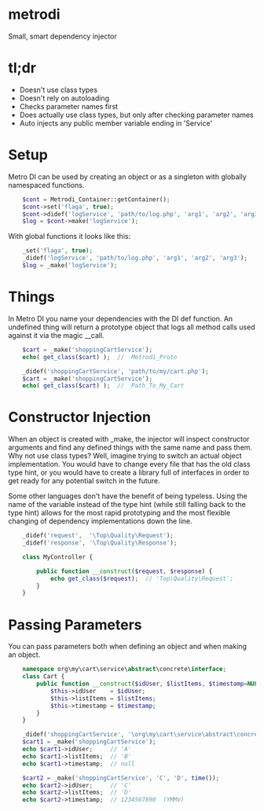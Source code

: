 metrodi
=======

Small, smart dependency injector

tl;dr
========
  - Doesn't use class types
  - Doesn't rely on autoloading
  - Checks parameter names first
  - Does actually use class types, but only after checking parameter names
  - Auto injects any public member variable ending in 'Service'

Setup
=====
Metro DI can be used by creating an object or as a singleton with globally namespaced functions.

```php
	$cont = Metrodi_Container::getContainer();
	$cont->set('flaga', true);
	$cont->didef('logService', 'path/to/log.php', 'arg1', 'arg2', 'arg3');
	$log = $cont->make('logService');
```

With global functions it looks like this:

```php
	_set('flaga', true);
	_didef('logService', 'path/to/log.php', 'arg1', 'arg2', 'arg3');
	$log = _make('logService');
```

Things
=====
In Metro DI you name your dependencies with the DI def function.  An undefined thing will return a prototype object that logs all method calls used against it via the magic \_\_call.
```php
	$cart = _make('shoppingCartService');
	echo( get_class($cart) );  //  Metrodi_Proto

	_didef('shoppingCartService', 'path/to/my/cart.php');
	$cart = _make('shoppingCartService');
	echo( get_class($cart) );  //  Path_To_My_Cart
```


Constructor Injection
====================
When an object is created with \_make, the injector will inspect constructor arguments and find any defined things with the same name and pass them.  Why not use class types?  Well, imagine trying to switch an actual object implementation.  You would have to change every file that has the old class type hint, or you would have to create a library full of interfaces in order to get ready for any potential switch in the future.  

Some other languages don't have the benefit of being typeless.  Using the name of the variable instead of the type hint (while still falling back to the type hint) allows for the most rapid prototyping and the most flexible changing of dependency implementations down the line.

```php
	_didef('request',  '\Top\Quality\Request');
	_didef('response', '\Top\Quality\Response');

	class MyController {

		public function __construct($request, $response) {
			echo get_class($request);  // 'Top\Quality\Request';
		}
	}
```


Passing Parameters
====================
You can pass parameters both when defining an object and when making an object.

```php
	namespace org\my\cart\service\abstract\concrete\interface;
	class Cart {
		public function __construct($idUser, $listItems, $timestamp=NULL) {
			$this->idUser    = $idUser;
			$this->listItems = $listItems;
			$this->timestamp = $timestamp;
		}
	}

	_didef('shoppingCartService', '\org\my\cart\service\abstract\concrete\interface\Cart', 'A', 'B');
	$cart1 = _make('shoppingCartService');
	echo $cart1->idUser;     // 'A'
	echo $cart1->listItems;  // 'B'
	echo $cart1->timestamp;  // null

	$cart2 = _make('shoppingCartService', 'C', 'D', time());
	echo $cart2->idUser;     // 'C'
	echo $cart2->listItems;  // 'D'
	echo $cart2->timestamp;  // 1234567890  (YMMV)
```
